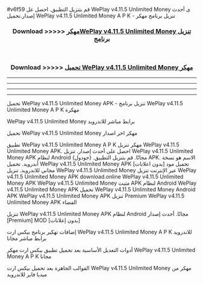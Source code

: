 #v6f59 قم بتنزيل التطبيق. احصل عل WePlay v4.11.5 Unlimited Money  ى أحدث إصدار.تحميل WePlay v4.11.5 Unlimited Money  A P K - تنزيل برنامج مهكر



<div align="center">
<h3>Download >>>>> <a href="https://ar-sites.web.app/?ar= WePlay v4.11.5 Unlimited Money ">مهكرWePlay v4.11.5 Unlimited Money  تنزيل برنامج</a></h3><br>

<h3>Download >>>>> <a href="https://ar-sites.web.app/?ar= WePlay v4.11.5 Unlimited Money ">تحميل WePlay v4.11.5 Unlimited Money  مهكر</a></h3>
</div>


----------------------------------------------------------

----------------------------------------------------------

----------------------------------------------------------

----------------------------------------------------------


تحميل WePlay v4.11.5 Unlimited Money  APK - تنزيل برنامج WePlay v4.11.5 Unlimited Money  A P K مهكرة

WePlay v4.11.5 Unlimited Money  برابط مباشر للاندرويد

تحميل WePlay v4.11.5 Unlimited Money  مهكر اخر اصدار

تطبيق WePlay v4.11.5 Unlimited Money  A P K مهكر
تنزيل WePlay v4.11.5 Unlimited Money  APK. احصل على أحدث إصدار.
تنزيل WePlay v4.11.5 Unlimited Money  APK لنظام Android مجانًا.
قم بتنزيل التطبيق. {جودول} APK. الاسم هو نسخة أندرويد.
تحميل WePlay v4.11.5 Unlimited Money  APK [بدون اعلانات]
تحميل مود مجاني للاندرويد.
تنزيل WePlay v4.11.5 Unlimited Money  عبر الإنترنت
تنزيل WePlay v4.11.5 Unlimited Money  APK
download.online WePlay v4.11.5 Unlimited Money  APK
WePlay v4.11.5 Unlimited Money  مثبت APK لنظام Android
WePlay v4.11.5 Unlimited Money  APK
تحميل WePlay v4.11.5 Unlimited Money  Android APK
WePlay v4.11.5 Unlimited Money  APK تنزيل Premium
WePlay v4.11.5 Unlimited Money  APK الفضاء

تنزيل WePlay v4.11.5 Unlimited Money  APK لنظام Android مجانًا. أحدث إصدار [Premium] MOD [بدون إعلانات]

إضافات تهكير برنامج بيكس ارت WePlay v4.11.5 Unlimited Money  A P K للاندرويد برابط مباشر مجانا

أدوات التعديل الأساسية بعد تحميل تطبيق بيكس ارت مهكر WePlay v4.11.5 Unlimited Money  A P K مجانا

القوالب الجاهزة بعد تحميل بيكس ارت WePlay v4.11.5 Unlimited Money  مهكر من ميديا فاير للاندرويد



